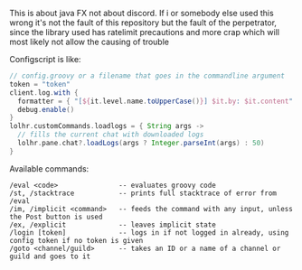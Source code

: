 This is about java FX not about discord. If i or somebody else used this wrong it's not the fault of
this repository but the fault of the perpetrator, since the library used has ratelimit precautions and
more crap which will most likely not allow the causing of trouble

Configscript is like:

```groovy
// config.groovy or a filename that goes in the commandline argument
token = "token"
client.log.with {
  formatter = { "[${it.level.name.toUpperCase()}] $it.by: $it.content" }
  debug.enable()
}
lolhr.customCommands.loadlogs = { String args ->
  // fills the current chat with downloaded logs
  lolhr.pane.chat?.loadLogs(args ? Integer.parseInt(args) : 50)
}
```

Available commands:

```
/eval <code>               -- evaluates groovy code
/st, /stacktrace           -- prints full stacktrace of error from /eval
/im, /implicit <command>   -- feeds the command with any input, unless the Post button is used
/ex, /explicit             -- leaves implicit state
/login [token]             -- logs in if not logged in already, using config token if no token is given
/goto <channel/guild>      -- takes an ID or a name of a channel or guild and goes to it
```